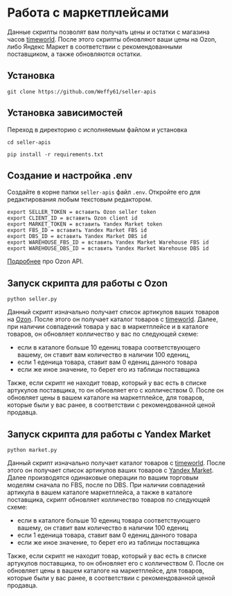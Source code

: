 # Работа с маркетплейсами

Данные скрипты позволят вам получать цены и остатки с магазина часов [timeworld](https://timeworld.ru). После этого 
скрипты обновляют ваши цены на Ozon, либо  Яндекс Маркет в соответствии с рекомендованными поставщиком, 
а также обновляются остатки. 

## Установка
```commandline
git clone https://github.com/Weffy61/seller-apis
```
## Установка зависимостей
Переход в директорию с исполняемым файлом и установка
```commandline
cd seller-apis
```

```commandline
pip install -r requirements.txt
```

## Создание и настройка .env

Создайте в корне папки `seller-apis` файл `.env`. Откройте его для редактирования любым текстовым редактором.  

```djangourlpath
export SELLER_TOKEN = вставить Ozon seller token
export CLIENT_ID = вставить Ozon client id
export MARKET_TOKEN = вставить Yandex Market token
export FBS_ID = вставить Yandex Market FBS id
export DBS_ID = вставить Yandex Market DBS id
export WAREHOUSE_FBS_ID = вставить Yandex Market Warehouse FBS id
export WAREHOUSE_DBS_ID = вставить Yandex Market Warehouse DBS id
```

[Подробнее](https://docs.ozon.ru/api/seller/) про Ozon API.

## Запуск  скрипта для работы с Ozon

```commandline
python seller.py
```

Данный скрипт изначально получает список артикулов ваших товаров на [Ozon](https://ozon.ru/). После этого он получает 
каталог товаров с [timeworld](https://timeworld.ru). Далее, при наличии совпадений товара у вас в маркетплейсе и в 
каталоге товаров, он обновляет колличество у вас по следующей схеме: 

- если в каталоге больше 10 едениц товара соответствующего вашему, он ставит вам количество в наличии 100 едениц, 
- если 1 еденица товара, ставит вам 0 едениц данного товара
- если же иное значение, то берет его из таблицы поставщика 

Также, если скрипт не находит товар, который у вас есть в списке артукулов поставщика, то он обновляет его с 
колличеством 0. После он обновляет цены в вашем каталоге на маркетплейсе, для товаров, которые были у вас ранее, 
в соответствии с рекомендованной ценой продавца.  

## Запуск  скрипта для работы с Yandex Market

```commandline
python market.py
```

Данный скрипт изначально получает каталог товаров с [timeworld](https://timeworld.ru). После этого он получает список 
артикулов ваших товаров с [Yandex Market](https://market.yandex.ru). Далее производятся одинаковые операции по вашим 
торговым моделям сначала по FBS, после по DBS.
При наличии совпадений артикула в вашем каталоге маркетплейса, а также в каталоге поставщика, скрипт обновляет 
колличество товаров по следующей схеме:
- если в каталоге больше 10 едениц товара соответствующего вашему, он ставит вам количество в наличии 100 едениц 
- если 1 еденица товара, ставит вам 0 едениц данного товара
- если же иное значение, то берет его из таблицы поставщика 

Также, если скрипт не находит товар, который у вас есть в списке артукулов поставщика, то он обновляет его с 
колличеством 0. После он обновляет цены в вашем каталоге на маркетплейсе, для товаров, которые были у вас ранее, 
в соответствии с рекомендованной ценой продавца.  
